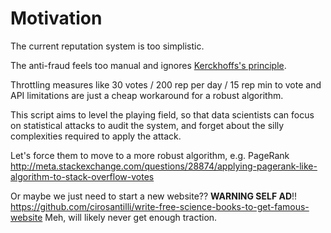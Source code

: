 # Motivation

The current reputation system is too simplistic.

The anti-fraud feels too manual and ignores [Kerckhoffs's principle](https://en.wikipedia.org/wiki/Kerckhoffs's_principle).

Throttling measures like 30 votes / 200 rep per day / 15 rep min to vote and API limitations are just a cheap workaround for a robust algorithm.

This script aims to level the playing field, so that data scientists can focus on statistical attacks to audit the system, and forget about the silly complexities required to apply the attack.

Let's force them to move to a more robust algorithm, e.g. PageRank <http://meta.stackexchange.com/questions/28874/applying-pagerank-like-algorithm-to-stack-overflow-votes>

Or maybe we just need to start a new website?? **WARNING SELF AD**!! <https://github.com/cirosantilli/write-free-science-books-to-get-famous-website> Meh, will likely never get enough traction.
